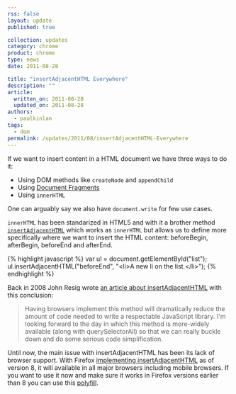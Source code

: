 ```yaml
---
rss: false
layout: update
published: true

collection: updates
category: chrome
product: chrome
type: news
date: 2011-08-28

title: "insertAdjacentHTML Everywhere"
description: ""
article:
  written_on: 2011-08-28
  updated_on: 2011-08-28
authors:
  - paulkinlan
tags:
  - dom
permalink: /updates/2011/08/insertAdjacentHTML-Everywhere
---
```

<p>If we want to insert content in a HTML document we have three ways to do it:</p>
<ul>
<li>Using DOM methods like <code>createNode</code> and <code>appendChild</code></li>
<li>Using <a href="http://www.w3.org/TR/REC-DOM-Level-1/level-one-core.html#ID-B63ED1A3">Document Fragments</a></li>
<li>Using <code>innerHTML</code></li>
</ul>
<p>One can arguably say we also have <code>document.write</code> for few use cases.</p>
<p>
<code>innerHTML</code> has been standarized in HTML5 and with it a brother method <code><a href="http://dev.w3.org/html5/spec/Overview.html#insertadjacenthtml">insertAdjacentHTML</a></code> which works as <code>innerHTML</code> but allows us to define more specifically where we want to insert the HTML content: beforeBegin, afterBegin, beforeEnd and afterEnd.
</p>

{% highlight javascript %}
var ul = document.getElementById("list");
ul.insertAdjacentHTML("beforeEnd", "&lt;li>A new li on the list.&lt;/li>");
{% endhighlight %}

<p>
Back in 2008 John Resig wrote <a href="http://ejohn.org/blog/dom-insertadjacenthtml/">an article about insertAdjacentHTML</a> with this conclusion:
</p>
<p>
<blockquote>
Having browsers implement this method will dramatically reduce the amount of code needed to write a respectable JavaScript library. I'm looking forward to the day in which this method is more-widely available (along with querySelectorAll) so that we can really buckle down and do some serious code simplification.
</blockquote>
<p>
Until now, the main issue with insertAdjacentHTML has been its lack of browser support. With Firefox <a href="https://bugzilla.mozilla.org/show_bug.cgi?id=613662#c13">implementing insertAdjacentHTML</a> as of version 8, it will available in all major browsers including mobile browsers. If you want to use it now and make sure it works in Firefox versions earlier than 8 you can use this <a href="https://github.com/ernestd/insertAdjacentHTML-polyfill/blob/master/insertAdjacentHTML.js">polyfill</a>.
</p>

